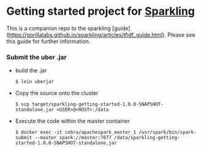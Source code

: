 # Getting started project for [Sparkling](https://gorillalabs.github.io/sparkling/)

This is a companion repo to the sparkling [guide] (https://gorillalabs.github.io/sparkling/articles/tfidf_guide.html). Please see this guide for further information.

### Submit the uber .jar

* build the .jar

      $ lein uberjar

* Copy the source onto the cluster
      
      $ scp target/sparkling-getting-started-1.0.0-SNAPSHOT-standalone.jar <USER>@<HOST>:/data

* Execute the code within the master container

      $ docker exec -it cobra/apachespark_master_1 /usr/spark/bin/spark-submit --master spark://master:7077 /data/sparkling-getting-started-1.0.0-SNAPSHOT-standalone.jar